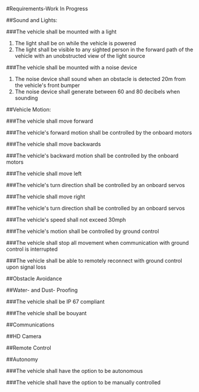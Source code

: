 #Requirements-Work In Progress

##Sound and Lights:

###The vehicle shall be mounted with a light

  1. The light shall be on while the vehicle is powered
  2. The light shall be visible to any sighted person in the forward path of the vehicle with an unobstructed view of the light source

###The vehicle shall be mounted with a noise device

  1. The noise device shall sound when an obstacle is detected 20m from the vehicle's front bumper
  2. The noise device shall generate between 60 and 80 decibels when sounding


##Vehicle Motion:

###The vehicle shall move forward

###The vehicle's forward motion shall be controlled by the onboard motors

###The vehicle shall move backwards

###The vehicle's backward motion shall be controlled by the onboard motors

###The vehicle shall move left

###The vehicle's turn direction shall be controlled by an onboard servos

###The vehicle shall move right

###The vehicle's turn direction shall be controlled by an onboard servos

###The vehicle's speed shall not exceed 30mph

###The vehicle's motion shall be controlled by ground control

###The vehicle shall stop all movement when communication with ground control is interrupted

###The vehicle shall be able to remotely reconnect with ground control upon signal loss

##Obstacle Avoidance

##Water- and Dust- Proofing

###The vehicle shall be IP 67 compliant 

###The vehicle shall be bouyant

##Communications

##HD Camera

##Remote Control

##Autonomy

###The vehicle shall have the option to be autonomous

###The vehicle shall have the option to be manually controlled
